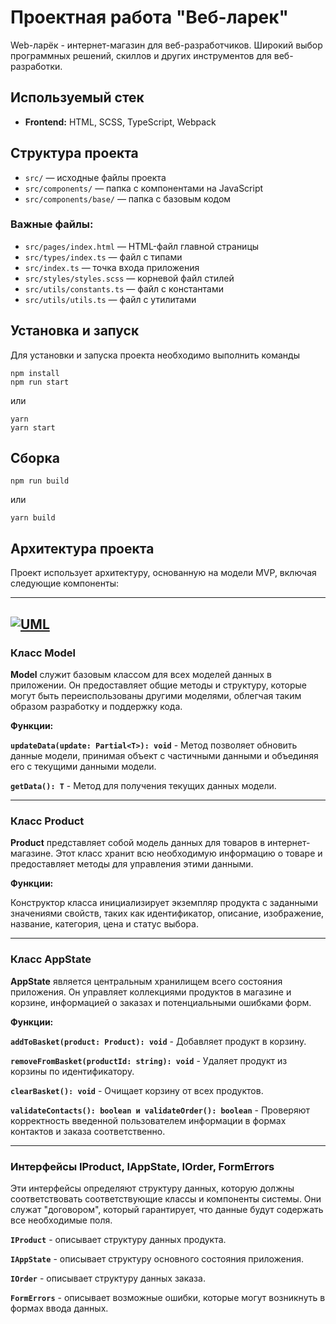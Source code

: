 # Проектная работа "Веб-ларек"

Web-ларёк - интернет-магазин для веб-разработчиков. Широкий выбор программных решений, скиллов и других инструментов для веб-разработки.

## Используемый стек

- **Frontend:** HTML, SCSS, TypeScript, Webpack

## Структура проекта

- `src/` — исходные файлы проекта
- `src/components/` — папка с компонентами на JavaScript
- `src/components/base/` — папка с базовым кодом

### Важные файлы:

- `src/pages/index.html` — HTML-файл главной страницы
- `src/types/index.ts` — файл с типами
- `src/index.ts` — точка входа приложения
- `src/styles/styles.scss` — корневой файл стилей
- `src/utils/constants.ts` — файл с константами
- `src/utils/utils.ts` — файл с утилитами

## Установка и запуск

Для установки и запуска проекта необходимо выполнить команды

```
npm install
npm run start
```

или

```
yarn
yarn start
```
## Сборка

```
npm run build
```

или

```
yarn build
```
## Архитектура проекта

Проект использует архитектуру, основанную на модели MVP, включая следующие компоненты:

------------
[![UML](https://previews.dropbox.com/p/thumb/ACSYP5Ch1gyDn4LUA8Bh1r-fTYVcbN58fBonZiXTWbOugKmeWaILDYDzJO-zLAABJtapecTEh0JGMQoioFKEO005Ww8G3XLjw3mxsMsw69REHUAHDutK_JjP2gHbVZo7ynNwm1TmsNQeE9duyApMNwvCQBIeSFocVdPHutCDmTwc76_ZF7M7utF08o3Dc8KjwrkD8izQfRrHBhSCRvIMrHJh6mbOLkCDWc8TKCwsOm3BXnAmFCiFBQ0seIftvfy7NhQuBp5MwiAAA9jXfZTBbmTN_Gvp2YB3fVwWx0x_sHYkjpAtHkw8yljU9y_CeGsklc6tMPVEhom9jexOKFzsJf4a/p.jpeg "UML")](https://previews.dropbox.com/p/thumb/ACSYP5Ch1gyDn4LUA8Bh1r-fTYVcbN58fBonZiXTWbOugKmeWaILDYDzJO-zLAABJtapecTEh0JGMQoioFKEO005Ww8G3XLjw3mxsMsw69REHUAHDutK_JjP2gHbVZo7ynNwm1TmsNQeE9duyApMNwvCQBIeSFocVdPHutCDmTwc76_ZF7M7utF08o3Dc8KjwrkD8izQfRrHBhSCRvIMrHJh6mbOLkCDWc8TKCwsOm3BXnAmFCiFBQ0seIftvfy7NhQuBp5MwiAAA9jXfZTBbmTN_Gvp2YB3fVwWx0x_sHYkjpAtHkw8yljU9y_CeGsklc6tMPVEhom9jexOKFzsJf4a/p.jpeg "UML")
------------



### Класс Model
**Model** служит базовым классом для всех моделей данных в приложении. Он предоставляет общие методы и структуру, которые могут быть переиспользованы другими моделями, облегчая таким образом разработку и поддержку кода.

**Функции:**

**`updateData(update: Partial<T>): void`** - Метод позволяет обновить данные модели, принимая объект с частичными данными и объединяя его с текущими данными модели.

**`getData(): T`** - Метод для получения текущих данных модели.

------------


### Класс Product
**Product** представляет собой модель данных для товаров в интернет-магазине. Этот класс хранит всю необходимую информацию о товаре и предоставляет методы для управления этими данными.

**Функции:**

Конструктор класса инициализирует экземпляр продукта с заданными значениями свойств, таких как идентификатор, описание, изображение, название, категория, цена и статус выбора.

------------


### Класс AppState
**AppState** является центральным хранилищем всего состояния приложения. Он управляет коллекциями продуктов в магазине и корзине, информацией о заказах и потенциальными ошибками форм.

**Функции:**

**`addToBasket(product: Product): void`** - Добавляет продукт в корзину.

**`removeFromBasket(productId: string): void`** - Удаляет продукт из корзины по идентификатору.

**`clearBasket(): void`** - Очищает корзину от всех продуктов.

**`validateContacts(): boolean и validateOrder(): boolean`** - Проверяют корректность введенной пользователем информации в формах контактов и заказа соответственно.

------------


### Интерфейсы IProduct, IAppState, IOrder, FormErrors
Эти интерфейсы определяют структуру данных, которую должны соответствовать соответствующие классы и компоненты системы. Они служат "договором", который гарантирует, что данные будут содержать все необходимые поля.

**`IProduct`** - описывает структуру данных продукта.

**`IAppState`** -  описывает структуру основного состояния приложения.

**`IOrder`** - описывает структуру данных заказа.

**`FormErrors`** - описывает возможные ошибки, которые могут возникнуть в формах ввода данных.
